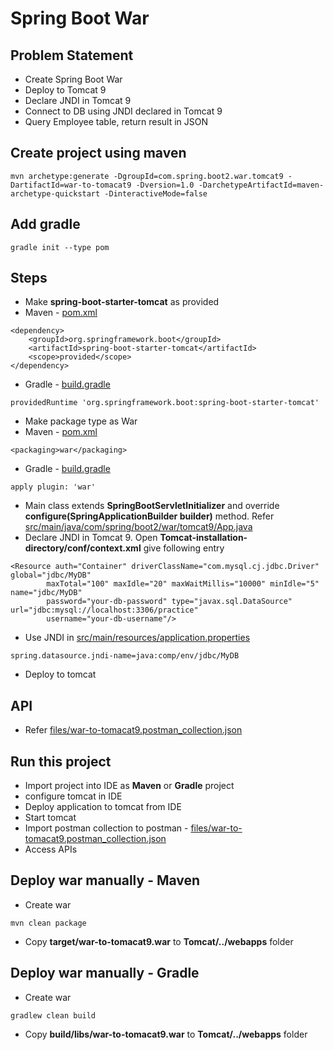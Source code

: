 # Spring Boot War

## Problem Statement
* Create Spring Boot War
* Deploy to Tomcat 9
* Declare JNDI in Tomcat 9
* Connect to DB using JNDI declared in Tomcat 9
* Query Employee table, return result in JSON

## Create project using maven
```
mvn archetype:generate -DgroupId=com.spring.boot2.war.tomcat9 -DartifactId=war-to-tomacat9 -Dversion=1.0 -DarchetypeArtifactId=maven-archetype-quickstart -DinteractiveMode=false
```

## Add gradle
```
gradle init --type pom
```

## Steps
* Make **spring-boot-starter-tomcat** as provided
* Maven - [pom.xml](pom.xml)
```
<dependency>
	<groupId>org.springframework.boot</groupId>
	<artifactId>spring-boot-starter-tomcat</artifactId>
	<scope>provided</scope>
</dependency>
```
* Gradle - [build.gradle](build.gradle)
```
providedRuntime 'org.springframework.boot:spring-boot-starter-tomcat'
```
* Make package type as War
* Maven - [pom.xml](pom.xml)
```
<packaging>war</packaging>
```
* Gradle - [build.gradle](build.gradle)
```
apply plugin: 'war'
```
* Main class extends **SpringBootServletInitializer** and override **configure(SpringApplicationBuilder builder)** method. Refer [src/main/java/com/spring/boot2/war/tomcat9/App.java](src/main/java/com/spring/boot2/war/tomcat9/App.java)
* Declare JNDI in Tomcat 9. Open **Tomcat-installation-directory/conf/context.xml** give following entry
```
<Resource auth="Container" driverClassName="com.mysql.cj.jdbc.Driver" global="jdbc/MyDB" 
    	maxTotal="100" maxIdle="20" maxWaitMillis="10000" minIdle="5" name="jdbc/MyDB" 
    	password="your-db-password" type="javax.sql.DataSource" url="jdbc:mysql://localhost:3306/practice" 
    	username="your-db-username"/>
```
* Use JNDI in [src/main/resources/application.properties](src/main/resources/application.properties)
```
spring.datasource.jndi-name=java:comp/env/jdbc/MyDB
```
* Deploy to tomcat

## API
* Refer [files/war-to-tomacat9.postman_collection.json](files/war-to-tomacat9.postman_collection.json)

## Run this project
* Import project into IDE as **Maven** or **Gradle** project
* configure tomcat in IDE
* Deploy application to tomcat from IDE
* Start tomcat
* Import postman collection to postman - [files/war-to-tomacat9.postman_collection.json](files/war-to-tomacat9.postman_collection.json)
* Access APIs

## Deploy war manually - Maven
* Create war
```
mvn clean package
```
* Copy **target/war-to-tomacat9.war** to **Tomcat/../webapps** folder

## Deploy war manually - Gradle
* Create war
```
gradlew clean build
```
* Copy **build/libs/war-to-tomacat9.war** to **Tomcat/../webapps** folder